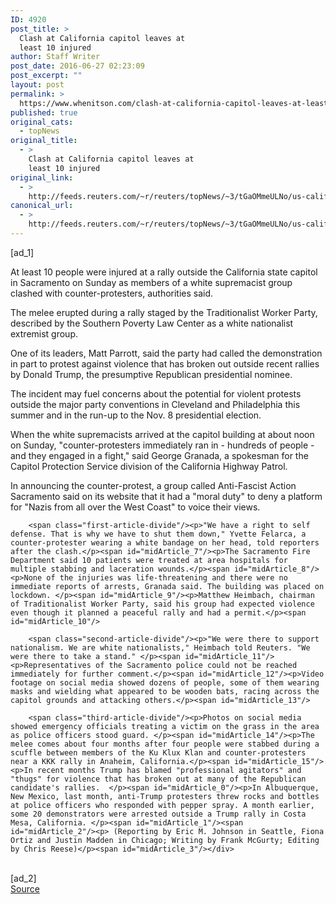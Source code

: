 ```yaml
---
ID: 4920
post_title: >
  Clash at California capitol leaves at
  least 10 injured
author: Staff Writer
post_date: 2016-06-27 02:23:09
post_excerpt: ""
layout: post
permalink: >
  https://www.whenitson.com/clash-at-california-capitol-leaves-at-least-10-injured/
published: true
original_cats:
  - topNews
original_title:
  - >
    Clash at California capitol leaves at
    least 10 injured
original_link:
  - >
    http://feeds.reuters.com/~r/reuters/topNews/~3/tGaOMmeULNo/us-california-stabbing-idUSKCN0ZC114
canonical_url:
  - >
    http://feeds.reuters.com/~r/reuters/topNews/~3/tGaOMmeULNo/us-california-stabbing-idUSKCN0ZC114
---
```

 [ad_1]
<br><div id="articleText">
<span id="midArticle_start"/>

<span id="midArticle_0"/><span class="focusParagraph" readability="4"><p><span class="articleLocatio&lt;/span&gt;n">At least 10 people were injured at a rally outside the California state capitol in Sacramento on Sunday as members of a white supremacist group clashed with counter-protesters, authorities said.</span></p></span><span id="midArticle_1"/><p>The melee erupted during a rally staged by the Traditionalist Worker Party, described by the Southern Poverty Law Center as a white nationalist extremist group. </p><span id="midArticle_2"/><p>One of its leaders, Matt Parrott, said the party had called the demonstration in part to protest against violence that has broken out outside recent rallies by Donald Trump, the presumptive Republican presidential nominee. </p><span id="midArticle_3"/><p>The incident may fuel concerns about the potential for violent protests outside the major party conventions in Cleveland and Philadelphia this summer and in the run-up to the Nov. 8 presidential election.</p><span id="midArticle_4"/><p>When the white supremacists arrived at the capitol building at about noon on Sunday, "counter-protesters immediately ran in - hundreds of people - and they engaged in a fight," said George Granada, a spokesman for the Capitol Protection Service division of the California Highway Patrol.</p><span id="midArticle_5"/><p>In announcing the counter-protest, a group called Anti-Fascist Action Sacramento said on its website that it had a "moral duty" to deny a platform for "Nazis from all over the West Coast" to voice their views.</p><span id="midArticle_6"/>
        
        <span class="first-article-divide"/><p>"We have a right to self defense. That is why we have to shut them down," Yvette Felarca, a counter-protester wearing a white bandage on her head, told reporters after the clash.</p><span id="midArticle_7"/><p>The Sacramento Fire Department said 10 patients were treated at area hospitals for multiple stabbing and laceration wounds.</p><span id="midArticle_8"/><p>None of the injuries was life-threatening and there were no immediate reports of arrests, Granada said. The building was placed on lockdown. </p><span id="midArticle_9"/><p>Matthew Heimbach, chairman of Traditionalist Worker Party, said his group had expected violence even though it planned a peaceful rally and had a permit.</p><span id="midArticle_10"/>
        
        <span class="second-article-divide"/><p>"We were there to support nationalism. We are white nationalists," Heimbach told Reuters. "We were there to take a stand." </p><span id="midArticle_11"/><p>Representatives of the Sacramento police could not be reached immediately for further comment.</p><span id="midArticle_12"/><p>Video footage on social media showed dozens of people, some of them wearing masks and wielding what appeared to be wooden bats, racing across the capitol grounds and attacking others.</p><span id="midArticle_13"/>
        
        <span class="third-article-divide"/><p>Photos on social media showed emergency officials treating a victim on the grass in the area as police officers stood guard. </p><span id="midArticle_14"/><p>The melee comes about four months after four people were stabbed during a scuffle between members of the Ku Klux Klan and counter-protesters near a KKK rally in Anaheim, California.</p><span id="midArticle_15"/><p>In recent months Trump has blamed "professional agitators" and "thugs" for violence that has broken out at many of the Republican candidate's rallies.  </p><span id="midArticle_0"/><p>In Albuquerque, New Mexico, last month, anti-Trump protesters threw rocks and bottles at police officers who responded with pepper spray. A month earlier, some 20 demonstrators were arrested outside a Trump rally in Costa Mesa, California. </p><span id="midArticle_1"/><span id="midArticle_2"/><p> (Reporting by Eric M. Johnson in Seattle, Fiona Ortiz and Justin Madden in Chicago; Writing by Frank McGurty; Editing by Chris Reese)</p><span id="midArticle_3"/></div>
<br>[ad_2]
<br><a href="http://feeds.reuters.com/~r/reuters/topNews/~3/tGaOMmeULNo/us-california-stabbing-idUSKCN0ZC114">Source </a>